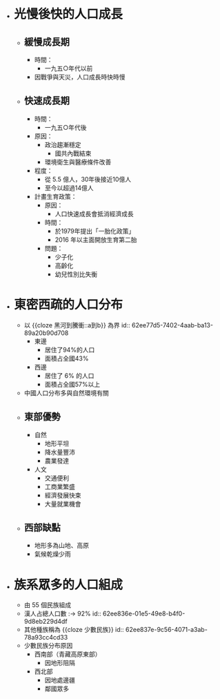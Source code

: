 - # 光慢後快的人口成長
	- ## 緩慢成長期
		- 時間：
			- 一九五○年代以前
		- 因戰爭與天災，人口成長時快時慢
	- ## 快速成長期
		- 時間：
			- 一九五○年代後
		- 原因：
			- 政治趨漸穩定
				- 國共內戰結束
			- 環境衛生與醫療條件改善
		- 程度：
			- 從 5.5 億人，30年後接近10億人
			- 至今以超過14億人
		- 計畫生育政策：
			- 原因：
				- 人口快速成長會抵消經濟成長
			- 時間：
				- 於1979年提出「一胎化政策」
				- 2016 年以主面開放生育第二胎
			- 問題：
				- 少子化
				- 高齡化
				- 幼兒性別比失衡
- # 東密西疏的人口分布
	- 以 {{cloze 黑河到騰衝::a到b}} 為界
	  id:: 62ee77d5-7402-4aab-ba13-89a20b90d708
		- 東邊
			- 居住了94%的人口
			- 面積占全國43%
		- 西邊
			- 居住了 6% 的人口
			- 面積占全國57%以上
	- 中國人口分布多與自然環境有關
	- ## 東部優勢
		- 自然
			- 地形平坦
			- 降水量豐沛
			- 農業發達
		- 人文
			- 交通便利
			- 工商業繁盛
			- 經濟發展快束
			- 大量就業機會
	- ## 西部缺點
		- 地形多為山地、高原
		- 氣候乾燥少雨
- # 族系眾多的人口組成
	- 由 55 個民族組成
	- 漢人占總人口數 :-> 92%
	  id:: 62ee836e-01e5-49e8-b4f0-9d8eb229d4df
	- 其他種族稱為 {{cloze 少數民族}}
	  id:: 62ee837e-9c56-4071-a3ab-78a93cc4cd33
	- 少數民族分布原因
		- 西南部（青藏高原東部）
			- 因地形阻隔
		- 西北部
			- 因地處邊疆
			- 鄰國眾多